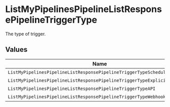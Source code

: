 # ListMyPipelinesPipelineListResponsePipelineTriggerType

The type of trigger.


## Values

| Name                                                                      | Value                                                                     |
| ------------------------------------------------------------------------- | ------------------------------------------------------------------------- |
| `ListMyPipelinesPipelineListResponsePipelineTriggerTypeScheduledPipeline` | scheduled_pipeline                                                        |
| `ListMyPipelinesPipelineListResponsePipelineTriggerTypeExplicit`          | explicit                                                                  |
| `ListMyPipelinesPipelineListResponsePipelineTriggerTypeAPI`               | api                                                                       |
| `ListMyPipelinesPipelineListResponsePipelineTriggerTypeWebhook`           | webhook                                                                   |
